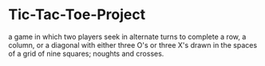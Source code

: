 # Tic-Tac-Toe-Project
a game in which two players seek in alternate turns to complete a row, a column, or a diagonal with either three O's or three X's drawn in the spaces of a grid of nine squares; noughts and crosses.
